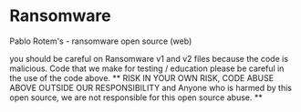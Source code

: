 # Ransomware
Pablo Rotem's - ransomware open source (web)

 you should  be careful on Ransomware v1 and v2 files because the code is malicious. Code that we make for testing / education please be careful in the use of the code above. ** RISK IN YOUR OWN RISK, CODE ABUSE ABOVE OUTSIDE OUR RESPONSIBILITY and Anyone who is harmed by this open source, we are not responsible for this open source abuse. **
